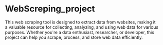 # WebScreping_project
This web scraping tool is designed to extract data from websites, making it a valuable resource for collecting, analyzing, and using web data for various purposes. Whether you're a data enthusiast, researcher, or developer, this project can help you scrape, process, and store web data efficiently.
